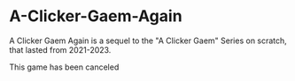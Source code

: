 # A-Clicker-Gaem-Again
A Clicker Gaem Again is a sequel to the "A Clicker Gaem" Series on scratch, that lasted from 2021-2023.

This game has been canceled
